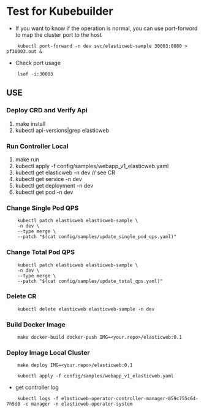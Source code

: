# Test for Kubebuilder

- If you want to know if the operation is normal, you can use port-forword to map the cluster port to the host
```shell
    kubectl port-forward -n dev svc/elasticweb-sample 30003:8080 > pf30003.out &
```
- Check port usage
```shell
    lsof -i:30003
```

## USE

### Deploy CRD and Verify Api

1. make install
2. kubectl api-versions|grep elasticweb

### Run Controller Local
1. make run
2. kubectl apply -f config/samples/webapp_v1_elasticweb.yaml
3. kubectl get elasticweb -n dev // see CR
4. kubectl get service -n dev
5. kubectl get deployment -n dev
6. kubectl get pod -n dev

### Change Single Pod QPS
```shell
    kubectl patch elasticweb elasticweb-sample \
    -n dev \
    --type merge \
    --patch "$(cat config/samples/update_single_pod_qps.yaml)"
```

### Change Total Pod QPS
```shell
    kubectl patch elasticweb elasticweb-sample \
    -n dev \
    --type merge \
    --patch "$(cat config/samples/update_total_qps.yaml)"
```

### Delete CR

```shell
    kubectl delete elasticweb elasticweb-sample -n dev
```

### Build Docker Image
```shell
    make docker-build docker-push IMG=<your.repo>/elasticweb:0.1
```

### Deploy Image Local Cluster
```shell
    make deploy IMG=<your.repo>/elasticweb:0.1  
```
```shell
    kubectl apply -f config/samples/webapp_v1_elasticweb.yaml
```
- get controller log
```shell
    kubectl logs -f elasticweb-operator-controller-manager-859c755c64-7h5d8 -c manager -n elasticweb-operator-system
```